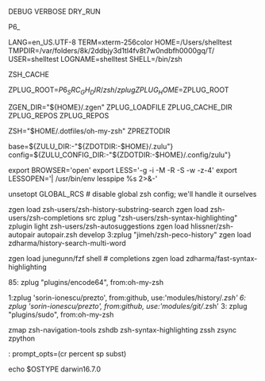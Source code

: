 DEBUG
VERBOSE
DRY_RUN

P6_

LANG=en_US.UTF-8
TERM=xterm-256color
HOME=/Users/shelltest
TMPDIR=/var/folders/8k/2ddbjy3d1tl4fv8t7w0ndbfh0000gq/T/
USER=shelltest
LOGNAME=shelltest
SHELL=/bin/zsh

ZSH_CACHE


ZPLUG_ROOT=$P6_SRC_GH_DIR/zsh/zplug
ZPLUG_HOME=$ZPLUG_ROOT

ZGEN_DIR="${HOME}/.zgen"
ZPLUG_LOADFILE
ZPLUG_CACHE_DIR
ZPLUG_REPOS
ZPLUG_REPOS

ZSH="$HOME/.dotfiles/oh-my-zsh"
ZPREZTODIR

  base=${ZULU_DIR:-"${ZDOTDIR:-$HOME}/.zulu"}
  config=${ZULU_CONFIG_DIR:-"${ZDOTDIR:-$HOME}/.config/zulu"}


export BROWSER='open'
export LESS='-g -i -M -R -S -w -z-4'
  export LESSOPEN='| /usr/bin/env lesspipe %s 2>&-'


unsetopt GLOBAL_RCS  # disable global zsh config; we'll handle it ourselves

  zgen load zsh-users/zsh-history-substring-search
  zgen load zsh-users/zsh-completions src
  zplug "zsh-users/zsh-syntax-highlighting"
zplugin light zsh-users/zsh-autosuggestions
 zgen load hlissner/zsh-autopair autopair.zsh develop
3:zplug "jimeh/zsh-peco-history"
  zgen load zdharma/history-search-multi-word


  zgen load junegunn/fzf shell  # completions
    zgen load zdharma/fast-syntax-highlighting

85:    zplug "plugins/encode64", from:oh-my-zsh

1:zplug 'sorin-ionescu/prezto', from:github, use:'modules/history/*.zsh'
6:    zplug 'sorin-ionescu/prezto', from:github, use:'modules/git/*.zsh'
3:    zplug "plugins/sudo", from:oh-my-zsh


zmap
zsh-navigation-tools
zshdb
zsh-syntax-highlighting
zssh
zsync
zpython

:  prompt_opts=(cr percent sp subst)

echo $OSTYPE
darwin16.7.0
